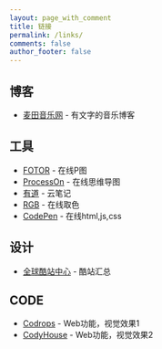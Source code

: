 ```yaml
---
layout: page_with_comment
title: 链接
permalink: /links/
comments: false
author_footer: false
---
```


## 博客 
* [麦田音乐网][] - 有文字的音乐博客

## 工具
* [FOTOR][] - 在线P图
* [ProcessOn][] - 在线思维导图
* [有道][] - 云笔记
* [RGB][] - 在线取色
* [CodePen][] - 在线html,js,css

## 设计
* [全球酷站中心][] - 酷站汇总

## CODE
* [Codrops][] - Web功能，视觉效果1
* [CodyHouse][] - Web功能，视觉效果2




[麦田音乐网]: http://www.mtyyw.com/

[FOTOR]: https://www.fotor.com.cn/app.html#/design
[ProcessOn]: https://www.processon.com/
[有道]: https://note.youdao.com/web/
[RGB]: http://link.fobshanghai.com/rgbcolor.htm
[CodePen]: https://codepen.io/

[全球酷站中心]: https://www.iiiimg.com/

[Codrops]: https://tympanus.net/codrops/
[CodyHouse]: https://codyhouse.co/library/